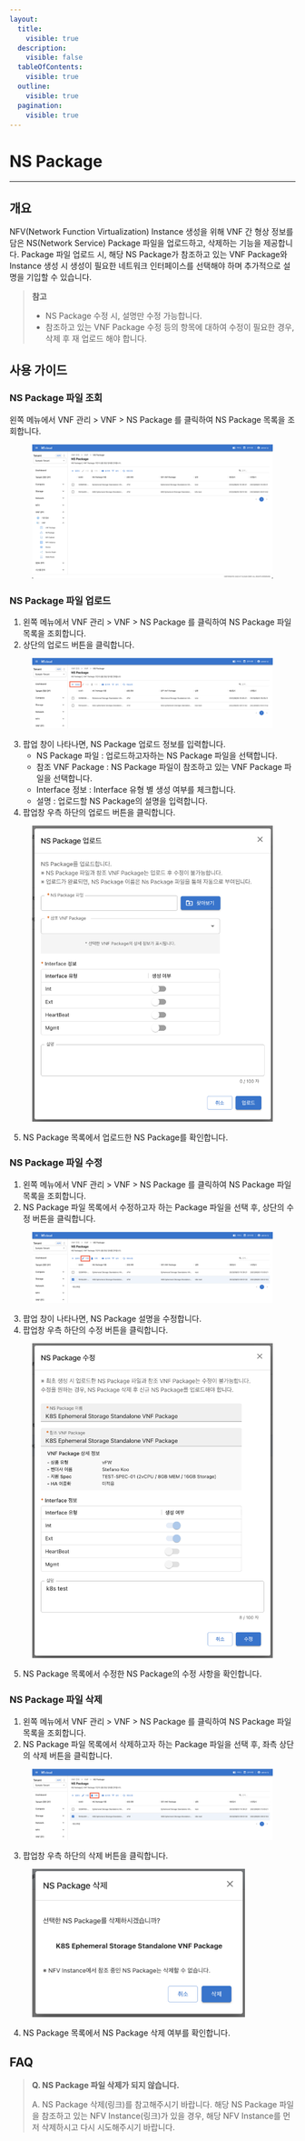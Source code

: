 ```yaml
---
layout:
  title:
    visible: true
  description:
    visible: false
  tableOfContents:
    visible: true
  outline:
    visible: true
  pagination:
    visible: true
---
```


# NS Package

***

## 개요

NFV(Network Function Virtualization) Instance 생성을 위해 VNF 간 형상 정보를 담은 NS(Network Service) Package 파일을 업로드하고, 삭제하는 기능을 제공합니다. Package 파일 업로드 시, 해당 NS Package가 참조하고 있는 VNF Package와 Instance 생성 시 생성이 필요한 네트워크 인터페이스를 선택해야 하며 추가적으로 설명을 기입할 수 있습니다.

> **참고**
>
> * NS Package 수정 시, 설명만 수정 가능합니다.
> * 참조하고 있는 VNF Package 수정 등의 항목에 대하여 수정이 필요한 경우, 삭제 후 재 업로드 해야 합니다.

## 사용 가이드

### NS Package 파일 조회

왼쪽 메뉴에서 VNF 관리 > VNF > NS Package 를 클릭하여 NS Package 목록을 조회합니다.

<figure><img src="../../.gitbook/assets/image (189).png" alt=""><figcaption></figcaption></figure>

### NS Package 파일 업로드

1. 왼쪽 메뉴에서 VNF 관리 > VNF > NS Package 를 클릭하여 NS Package 파일 목록을 조회합니다.
2. 상단의 업로드 버튼을 클릭합니다.

<figure><img src="../../.gitbook/assets/image (190).png" alt=""><figcaption></figcaption></figure>

3. 팝업 창이 나타나면, NS Package 업로드 정보를 입력합니다.
   * NS Package 파일 : 업로드하고자하는 NS Package 파일을 선택합니다.
   * 참조 VNF Package : NS Package 파일이 참조하고 있는 VNF Package 파일을 선택합니다.
   * Interface 정보 : Interface 유형 별 생성 여부를 체크합니다.
   * 설명 : 업로드할 NS Package의 설명을 입력합니다.
4. 팝업창 우측 하단의 업로드 버튼을 클릭합니다.

<figure><img src="../../.gitbook/assets/image (143).png" alt=""><figcaption></figcaption></figure>

5. NS Package 목록에서 업로드한 NS Package를 확인합니다.

### NS Package 파일 수정

1. 왼쪽 메뉴에서 VNF 관리 > VNF > NS Package 를 클릭하여 NS Package 파일 목록을 조회합니다.
2. NS Package 파일 목록에서 수정하고자 하는 Package 파일을 선택 후, 상단의 수정 버튼을 클릭합니다.

<figure><img src="../../.gitbook/assets/image (191).png" alt=""><figcaption></figcaption></figure>

3. 팝업 창이 나타나면, NS Package 설명을 수정합니다.
4. 팝업창 우측 하단의 수정 버튼을 클릭합니다.

<figure><img src="../../.gitbook/assets/image (147).png" alt=""><figcaption></figcaption></figure>

5. NS Package 목록에서 수정한 NS Package의 수정 사항을 확인합니다.

### NS Package 파일 삭제

1. 왼쪽 메뉴에서 VNF 관리 > VNF > NS Package 를 클릭하여 NS Package 파일 목록을 조회합니다.
2. NS Package 파일 목록에서 삭제하고자 하는 Package 파일을 선택 후, 좌측 상단의 삭제 버튼을 클릭합니다.

<figure><img src="../../.gitbook/assets/image (192).png" alt=""><figcaption></figcaption></figure>

3. 팝업창 우측 하단의 삭제 버튼을 클릭합니다.

<figure><img src="../../.gitbook/assets/image (146).png" alt="" width="375"><figcaption></figcaption></figure>

4. NS Package 목록에서 NS Package 삭제 여부를 확인합니다.

## FAQ

> **Q. NS Package 파일 삭제가 되지 않습니다.**
>
> A. NS Package 삭제(링크)를 참고해주시기 바랍니다. 해당 NS Package 파일을 참조하고 있는 NFV Instance(링크)가 있을 경우, 해당 NFV Instance를 먼저 삭제하시고 다시 시도해주시기 바랍니다.
